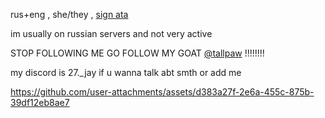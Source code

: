 rus+eng , she/they , [sign ata](https://27jay.atabook.org)

im usually on russian servers and not very active 

STOP FOLLOWING ME GO FOLLOW MY GOAT [@tallpaw](https://github.com/tallpaw) !!!!!!!!

my discord is 27._jay if u wanna talk abt smth or add me



https://github.com/user-attachments/assets/d383a27f-2e6a-455c-875b-39df12eb8ae7




